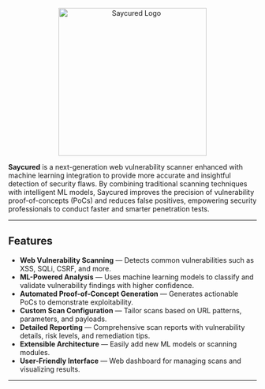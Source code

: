 <p align="center">
  <img src="https://i.postimg.cc/HLTgvH8y/Gemini-Generated-Image-a9s90ga9s90ga9s9.jpg" alt="Saycured Logo" width="300" />
</p>


**Saycured** is a next-generation web vulnerability scanner enhanced with machine learning integration to provide more accurate and insightful detection of security flaws. By combining traditional scanning techniques with intelligent ML models, Saycured improves the precision of vulnerability proof-of-concepts (PoCs) and reduces false positives, empowering security professionals to conduct faster and smarter penetration tests.

---

## Features

- **Web Vulnerability Scanning** — Detects common vulnerabilities such as XSS, SQLi, CSRF, and more.
- **ML-Powered Analysis** — Uses machine learning models to classify and validate vulnerability findings with higher confidence.
- **Automated Proof-of-Concept Generation** — Generates actionable PoCs to demonstrate exploitability.
- **Custom Scan Configuration** — Tailor scans based on URL patterns, parameters, and payloads.
- **Detailed Reporting** — Comprehensive scan reports with vulnerability details, risk levels, and remediation tips.
- **Extensible Architecture** — Easily add new ML models or scanning modules.
- **User-Friendly Interface** — Web dashboard for managing scans and visualizing results.

---

